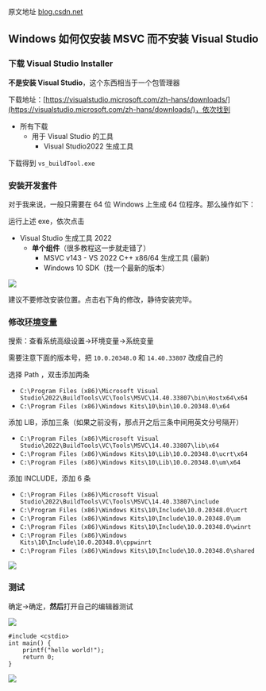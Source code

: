 原文地址 [blog.csdn.net](https://blog.csdn.net/m0_57309959/article/details/139815240?utm_relevant_index=5)

Windows 如何仅安装 MSVC 而不安装 Visual Studio
-----------------------------------------------------------------------------------------------------


### 下载 Visual Studio Installer

**不是安装 Visual Studio**，这个东西相当于一个包管理器

下载地址：[https://visualstudio.microsoft.com/zh-hans/downloads/](https://visualstudio.microsoft.com/zh-hans/downloads/)，依次找到

*   所有下载
    *   用于 Visual Studio 的工具
        *   Visual Studio2022 生成工具

下载得到 `vs_buildTool.exe`

### 安装开发套件

对于我来说，一般只需要在 64 位 Windows 上生成 64 位程序。那么操作如下：

运行上述 exe，依次点击

*   Visual Studio 生成工具 2022
    *   **单个组件**（很多教程这一步就走错了）
        *   MSVC v143 - VS 2022 C++ x86/64 生成工具 (最新)
        *   Windows 10 SDK（找一个最新的版本）

![](https://i-blog.csdnimg.cn/blog_migrate/902c0ae7334a8d3975ce03d0cb2234b1.png)

建议不要修改安装位置。点击右下角的修改，静待安装完毕。

### 修改[环境变量](https://so.csdn.net/so/search?q=%E7%8E%AF%E5%A2%83%E5%8F%98%E9%87%8F&spm=1001.2101.3001.7020)

搜索：查看系统高级设置→环境变量→系统变量

需要注意下面的版本号，把 `10.0.20348.0` 和 `14.40.33807` 改成自己的

选择 Path ，双击添加两条

*   `C:\Program Files (x86)\Microsoft Visual Studio\2022\BuildTools\VC\Tools\MSVC\14.40.33807\bin\Hostx64\x64`
*   `C:\Program Files (x86)\Windows Kits\10\bin\10.0.20348.0\x64`

添加 LIB，添加三条（如果之前没有，那点开之后三条中间用英文分号隔开）

*   `C:\Program Files (x86)\Microsoft Visual Studio\2022\BuildTools\VC\Tools\MSVC\14.40.33807\lib\x64`
*   `C:\Program Files (x86)\Windows Kits\10\Lib\10.0.20348.0\ucrt\x64`
*   `C:\Program Files (x86)\Windows Kits\10\Lib\10.0.20348.0\um\x64`

添加 INCLUDE，添加 6 条

*   `C:\Program Files (x86)\Microsoft Visual Studio\2022\BuildTools\VC\Tools\MSVC\14.40.33807\include`
*   `C:\Program Files (x86)\Windows Kits\10\Include\10.0.20348.0\ucrt`
*   `C:\Program Files (x86)\Windows Kits\10\Include\10.0.20348.0\um`
*   `C:\Program Files (x86)\Windows Kits\10\Include\10.0.20348.0\winrt`
*   `C:\Program Files (x86)\Windows Kits\10\Include\10.0.20348.0\cppwinrt`
*   `C:\Program Files (x86)\Windows Kits\10\Include\10.0.20348.0\shared`

![](https://i-blog.csdnimg.cn/blog_migrate/512724234d25d62b4cd492fcfa91ab57.png)

### 测试

确定→确定，**然后**打开自己的编辑器测试

![](https://i-blog.csdnimg.cn/blog_migrate/cc273c306829f541bba44cb3e8b9c714.png)

```
#include <cstdio>
int main() {
	printf("hello world!");
	return 0;
}

```

![](https://i-blog.csdnimg.cn/blog_migrate/d5464f814eb8e40bf3b12f1dabcda76f.png)